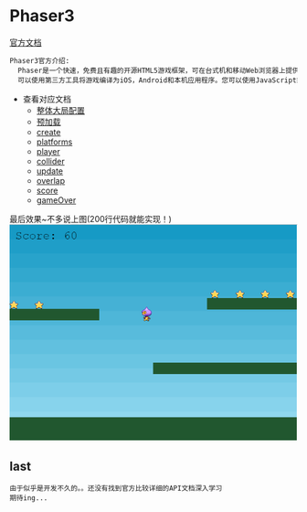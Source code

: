 # Phaser3

[官方文档](http://phaser.io/tutorials/making-your-first-phaser-3-game-chinese/index)

```html
Phaser3官方介绍:
  Phaser是一个快速，免费且有趣的开源HTML5游戏框架，可在台式机和移动Web浏览器上提供WebGL和Canvas渲染。
  可以使用第三方工具将游戏编译为iOS，Android和本机应用程序。您可以使用JavaScript或TypeScript进行开发。
```

+ 查看对应文档
  + [整体大局配置](./part1.html)
  + [预加载](./part2.html)
  + [create](./part3.html)
  + [platforms](./part4.html)
  + [player](./part5.html)
  + [collider](./part6.html)
  + [update](./part7.html)
  + [overlap](./part8.html)
  + [score](./part9.html)
  + [gameOver](./part10.html)

最后效果~不多说上图(200行代码就能实现！)
![part10](./assets/part10.jpg)

## last

```html
由于似乎是开发不久的。。还没有找到官方比较详细的API文档深入学习
期待ing...
```
